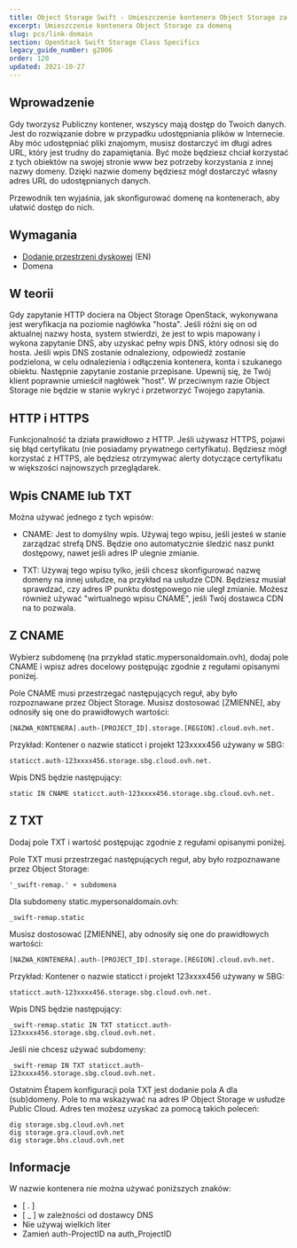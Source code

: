 ```yaml
---
title: Object Storage Swift - Umieszczenie kontenera Object Storage za domeną
excerpt: Umieszczenie kontenera Object Storage za domeną
slug: pcs/link-domain
section: OpenStack Swift Storage Class Specifics
legacy_guide_number: g2006
order: 120
updated: 2021-10-27
---
```



## Wprowadzenie

Gdy tworzysz Publiczny kontener, wszyscy mają dostęp do Twoich danych. Jest do rozwiązanie dobre w przypadku udostępniania plików w Internecie. 
Aby móc udostępniać pliki znajomym, musisz dostarczyć im długi adres URL, który jest trudny do zapamiętania. 
Być może będziesz chciał korzystać z tych obiektów na swojej stronie www bez potrzeby korzystania z innej nazwy domeny. 
Dzięki nazwie domeny będziesz mógł dostarczyć własny adres URL do udostępnianych danych. 

Przewodnik ten wyjaśnia, jak skonfigurować domenę na kontenerach, aby ułatwić dostęp do nich.

## Wymagania

- [Dodanie przestrzeni dyskowej](https://docs.ovh.com/pl/storage/object-storage/pcs/create-container/) (EN)
- Domena

## W teorii
Gdy zapytanie HTTP dociera na Object Storage OpenStack, wykonywana jest weryfikacja na poziomie nagłówka "hosta". Jeśli różni się on od aktualnej nazwy hosta, system stwierdzi, że jest to wpis mapowany i wykona zapytanie DNS, aby uzyskać pełny wpis DNS, który odnosi się do hosta. Jeśli wpis DNS zostanie odnaleziony, odpowiedź zostanie podzielona, w celu odnalezienia i odłączenia kontenera, konta i szukanego obiektu. Następnie zapytanie zostanie przepisane. 
Upewnij się, że Twój klient poprawnie umieścił nagłówek "host". W przeciwnym razie Object Storage nie będzie w stanie wykryć i przetworzyć Twojego zapytania.


## HTTP i HTTPS
Funkcjonalność ta działa prawidłowo z HTTP.
Jeśli używasz HTTPS, pojawi się błąd certyfikatu (nie posiadamy prywatnego certyfikatu). 
Będziesz mógł korzystać z HTTPS, ale będziesz otrzymywać alerty dotyczące certyfikatu w większości najnowszych przeglądarek.


## Wpis CNAME lub TXT
Można używać jednego z tych wpisów:


- CNAME: Jest to domyślny wpis. Używaj tego wpisu, jeśli jesteś w stanie zarządzać strefą DNS. Będzie ono automatycznie śledzić nasz punkt dostępowy, nawet jeśli adres IP ulegnie zmianie. 

- TXT: Używaj tego wpisu tylko, jeśli chcesz skonfigurować nazwę domeny na innej usłudze, na przykład na usłudze CDN. Będziesz musiał sprawdzać, czy adres IP punktu dostępowego nie uległ zmianie. Możesz również używać "wirtualnego wpisu CNAME", jeśli Twój dostawca CDN na to pozwala.




## Z CNAME
Wybierz subdomenę (na przykład static.mypersonaldomain.ovh), dodaj pole CNAME i wpisz adres docelowy postępując zgodnie z regułami opisanymi poniżej. 

Pole CNAME musi przestrzegać następujących reguł, aby było rozpoznawane przez Object Storage. Musisz dostosować [ZMIENNE], aby odnosiły się one do prawidłowych wartości:


```
[NAZWA_KONTENERA].auth-[PROJECT_ID].storage.[REGION].cloud.ovh.net.
```


Przykład: Kontener o nazwie staticct i projekt 123xxxx456 używany w SBG:


```
staticct.auth-123xxxx456.storage.sbg.cloud.ovh.net.
```


Wpis DNS będzie następujący:


```
static IN CNAME staticct.auth-123xxxx456.storage.sbg.cloud.ovh.net.
```




## Z TXT
Dodaj pole TXT i wartość postępując zgodnie z regułami opisanymi poniżej. 

Pole TXT musi przestrzegać następujących reguł, aby było rozpoznawane przez Object Storage:


```
'_swift-remap.' + subdomena
```


Dla subdomeny static.mypersonaldomain.ovh:


```
_swift-remap.static
```


Musisz dostosować [ZMIENNE], aby odnosiły się one do prawidłowych wartości:


```
[NAZWA_KONTENERA].auth-[PROJECT_ID].storage.[REGION].cloud.ovh.net.
```


Przykład: Kontener o nazwie staticct i projekt 123xxxx456 używany w SBG:


```
staticct.auth-123xxxx456.storage.sbg.cloud.ovh.net.
```


Wpis DNS będzie następujący:


```
_swift-remap.static IN TXT staticct.auth-123xxxx456.storage.sbg.cloud.ovh.net.
```


Jeśli nie chcesz używać subdomeny:


```
_swift-remap IN TXT staticct.auth-123xxxx456.storage.sbg.cloud.ovh.net.
```


Ostatnim Étapem konfiguracji pola TXT jest dodanie pola A dla (sub)domeny. Pole to ma wskazywać na adres IP Object Storage w usłudze Public Cloud. Adres ten możesz uzyskać za pomocą takich poleceń:


```
dig storage.sbg.cloud.ovh.net
dig storage.gra.cloud.ovh.net
dig storage.bhs.cloud.ovh.net
```



## Informacje
W nazwie kontenera nie można używać poniższych znaków:


- [ . ]
- [ _ ] w zależności od dostawcy DNS
- Nie używaj wielkich liter
- Zamień auth-ProjectID na auth_ProjectID


